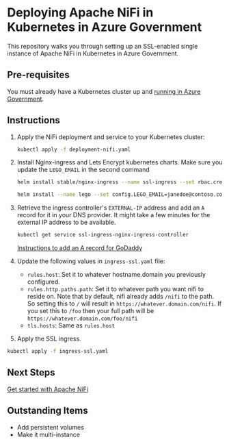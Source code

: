 # Deploying Apache NiFi in Kubernetes in Azure Government
This repository walks you through setting up an SSL-enabled single instance of Apache NiFi in Kubernetes in Azure Government.


## Pre-requisites
You must already have a Kubernetes cluster up and [running in Azure Government](https://github.com/gsacavdm/gov-arm-kube/tree/master/k8-cluster).

## Instructions
1. Apply the NiFi deployment and service to your Kubernetes cluster:

    ```bash
    kubectl apply -f deployment-nifi.yaml
    ```

1. Install Nginx-ingress and Lets Encrypt kubernetes charts. Make sure you update the `LEGO_EMAIL` in the second command

    ```bash
    helm install stable/nginx-ingress --name ssl-ingress --set rbac.create=true

    helm install --name lego --set config.LEGO_EMAIL=janedoe@contoso.com --set config.LEGO_URL=https://acme-v01.api.letsencrypt.org/directory stable/kube-lego --set rbac.create=true
    ```

1. Retrieve the ingress controller's `EXTERNAL-IP` address and add an `A` record for it in your DNS provider. It might take a few minutes for the external IP address to be available.

    ```bash
    kubectl get service ssl-ingress-nginx-ingress-controller 
    ```
  
    [Instructions to add an A record for GoDaddy](https://www.godaddy.com/help/add-an-a-record-19238)

1. Update the following values in `ingress-ssl.yaml` file:
    * `rules.host`: Set it to whatever hostname.domain you previously configured.
    * `rules.http.paths.path`: Set it to whatever path you want nifi to reside on. Note that by default, nifi already adds `/nifi` to the path. So setting this to `/` will result in `https://whatever.domain.com/nifi`. If you set this to `/foo` then your full path will be `https://whatever.domain.com/foo/nifi`
    * `tls.hosts`: Same as `rules.host`

1. Apply the SSL ingress.

  ```bash
  kubectl apply -f ingress-ssl.yaml
  ```

## Next Steps
[Get started with Apache NiFi](https://nifi.apache.org/docs/nifi-docs/html/getting-started.html)

## Outstanding Items
* Add persistent volumes
* Make it multi-instance